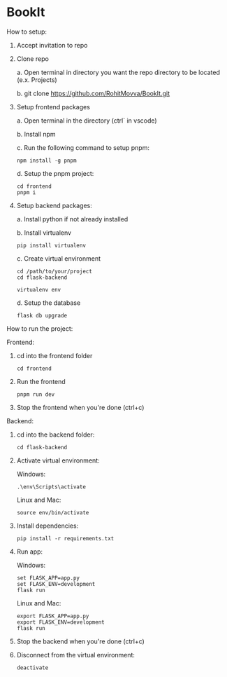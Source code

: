 # BookIt
How to setup:
1. Accept invitation to repo
2. Clone repo
   
   a. Open terminal in directory you want the repo directory to be located (e.x. Projects)
   
   b. git clone https://github.com/RohitMovva/BookIt.git
   
4. Setup frontend packages
   
   a. Open terminal in the directory (ctrl` in vscode)
   
   b. Install npm
   
   c. Run the following command to setup pnpm:

   ```
   npm install -g pnpm
   ```

   d. Setup the pnpm project:
   ```
   cd frontend
   pnpm i
   ```

6. Setup backend packages:
   
   a. Install python if not already installed

   b. Install virtualenv
   ```
   pip install virtualenv
   ```

   c. Create virtual environment
   ```
   cd /path/to/your/project
   cd flask-backend

   virtualenv env
   ```

   d. Setup the database
   ```
   flask db upgrade
   ```
   
   
How to run the project:

Frontend:

1. cd into the frontend folder
   ```
   cd frontend
   ```

2. Run the frontend
   ```
   pnpm run dev
   ```
3. Stop the frontend when you're done (ctrl+c)

Backend:

1. cd into the backend folder:
   ```
   cd flask-backend
   ```

2. Activate virtual environment:
   
   Windows:
   ```
   .\env\Scripts\activate
   ```
   Linux and Mac:
   ```
   source env/bin/activate
   ```

3. Install dependencies:
   ```
   pip install -r requirements.txt
   ```

2. Run app:
   
   Windows:
   ```
   set FLASK_APP=app.py
   set FLASK_ENV=development
   flask run
   ```
   Linux and Mac:
   ```
   export FLASK_APP=app.py
   export FLASK_ENV=development
   flask run
   ```

5. Stop the backend when you're done (ctrl+c)

6. Disconnect from the virtual environment:
   ```
   deactivate
   ```
